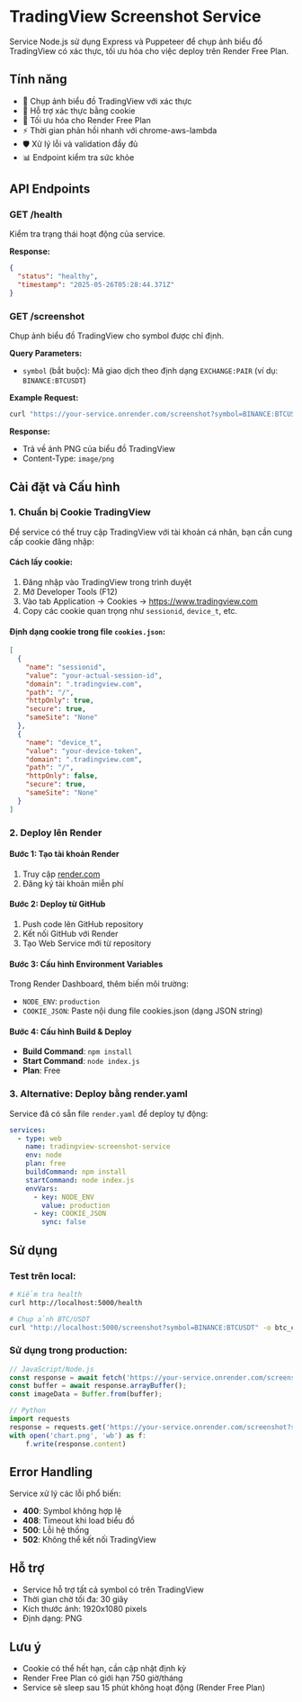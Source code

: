 # TradingView Screenshot Service

Service Node.js sử dụng Express và Puppeteer để chụp ảnh biểu đồ TradingView có xác thực, tối ưu hóa cho việc deploy trên Render Free Plan.

## Tính năng

- 📸 Chụp ảnh biểu đồ TradingView với xác thực
- 🔐 Hỗ trợ xác thực bằng cookie
- 🚀 Tối ưu hóa cho Render Free Plan
- ⚡ Thời gian phản hồi nhanh với chrome-aws-lambda
- 🛡️ Xử lý lỗi và validation đầy đủ
- 📊 Endpoint kiểm tra sức khỏe

## API Endpoints

### GET /health
Kiểm tra trạng thái hoạt động của service.

**Response:**
```json
{
  "status": "healthy",
  "timestamp": "2025-05-26T05:28:44.371Z"
}
```

### GET /screenshot

Chụp ảnh biểu đồ TradingView cho symbol được chỉ định.

**Query Parameters:**
- `symbol` (bắt buộc): Mã giao dịch theo định dạng `EXCHANGE:PAIR` (ví dụ: `BINANCE:BTCUSDT`)

**Example Request:**
```bash
curl "https://your-service.onrender.com/screenshot?symbol=BINANCE:BTCUSDT" -o btc_chart.png
```

**Response:**
- Trả về ảnh PNG của biểu đồ TradingView
- Content-Type: `image/png`

## Cài đặt và Cấu hình

### 1. Chuẩn bị Cookie TradingView

Để service có thể truy cập TradingView với tài khoản cá nhân, bạn cần cung cấp cookie đăng nhập:

#### Cách lấy cookie:
1. Đăng nhập vào TradingView trong trình duyệt
2. Mở Developer Tools (F12)
3. Vào tab Application → Cookies → https://www.tradingview.com
4. Copy các cookie quan trọng như `sessionid`, `device_t`, etc.

#### Định dạng cookie trong file `cookies.json`:
```json
[
  {
    "name": "sessionid",
    "value": "your-actual-session-id",
    "domain": ".tradingview.com",
    "path": "/",
    "httpOnly": true,
    "secure": true,
    "sameSite": "None"
  },
  {
    "name": "device_t",
    "value": "your-device-token",
    "domain": ".tradingview.com",
    "path": "/",
    "httpOnly": false,
    "secure": true,
    "sameSite": "None"
  }
]
```

### 2. Deploy lên Render

#### Bước 1: Tạo tài khoản Render
1. Truy cập [render.com](https://render.com)
2. Đăng ký tài khoản miễn phí

#### Bước 2: Deploy từ GitHub
1. Push code lên GitHub repository
2. Kết nối GitHub với Render
3. Tạo Web Service mới từ repository

#### Bước 3: Cấu hình Environment Variables
Trong Render Dashboard, thêm biến môi trường:
- `NODE_ENV`: `production`
- `COOKIE_JSON`: Paste nội dung file cookies.json (dạng JSON string)

#### Bước 4: Cấu hình Build & Deploy
- **Build Command**: `npm install`
- **Start Command**: `node index.js`
- **Plan**: Free

### 3. Alternative: Deploy bằng render.yaml

Service đã có sẵn file `render.yaml` để deploy tự động:

```yaml
services:
  - type: web
    name: tradingview-screenshot-service
    env: node
    plan: free
    buildCommand: npm install
    startCommand: node index.js
    envVars:
      - key: NODE_ENV
        value: production
      - key: COOKIE_JSON
        sync: false
```

## Sử dụng

### Test trên local:
```bash
# Kiểm tra health
curl http://localhost:5000/health

# Chụp ảnh BTC/USDT
curl "http://localhost:5000/screenshot?symbol=BINANCE:BTCUSDT" -o btc_chart.png
```

### Sử dụng trong production:
```javascript
// JavaScript/Node.js
const response = await fetch('https://your-service.onrender.com/screenshot?symbol=BINANCE:BTCUSDT');
const buffer = await response.arrayBuffer();
const imageData = Buffer.from(buffer);

// Python
import requests
response = requests.get('https://your-service.onrender.com/screenshot?symbol=BINANCE:BTCUSDT')
with open('chart.png', 'wb') as f:
    f.write(response.content)
```

## Error Handling

Service xử lý các lỗi phổ biến:

- **400**: Symbol không hợp lệ
- **408**: Timeout khi load biểu đồ
- **500**: Lỗi hệ thống
- **502**: Không thể kết nối TradingView

## Hỗ trợ

- Service hỗ trợ tất cả symbol có trên TradingView
- Thời gian chờ tối đa: 30 giây
- Kích thước ảnh: 1920x1080 pixels
- Định dạng: PNG

## Lưu ý

- Cookie có thể hết hạn, cần cập nhật định kỳ
- Render Free Plan có giới hạn 750 giờ/tháng
- Service sẽ sleep sau 15 phút không hoạt động (Render Free Plan)
